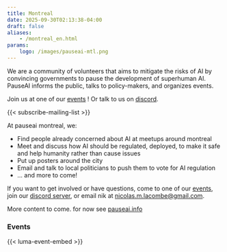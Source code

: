 ```yaml
---
title: Montreal
date: 2025-09-30T02:13:38-04:00
draft: false
aliases:
    - /montreal_en.html
params:
    logo: /images/pauseai-mtl.png
---
```

We are a community of volunteers that aims to mitigate
the risks of AI by convincing governments to
pause the development of superhuman AI.  
PauseAI informs the public, talks to policy-makers, and organizes events. 

Join us at one of our [events](https://luma.com/pauseaimtl) !
Or talk to us on [discord](/mtl/discord.html).

{{< subscribe-mailing-list >}}

At pauseai montreal, we:

- Find people already concerned about AI at meetups around montreal
- Meet and discuss how AI should be regulated, deployed, to make it safe and help humanity rather than cause issues
- Put up posters around the city
- Email and talk to local politicians to push them to vote for AI regulation
- ... and more to come!

If you want to get involved or have questions,
come to one of our [events](https://luma.com/pauseaimtl),  
join our [discord server](/mtl/discord.html),
or email nik at <nicolas.m.lacombe@gmail.com>.

More content to come. for now see [pauseai.info](https://pauseai.info)

### Events
{{< luma-event-embed >}}

